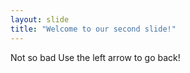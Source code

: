 ```yaml
---
layout: slide
title: "Welcome to our second slide!"
---
```

Not so bad
Use the left arrow to go back!
